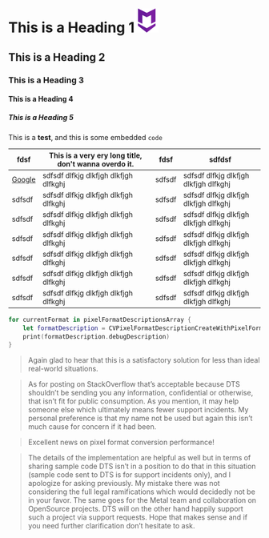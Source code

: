 # This is a Heading 1![alt text](https://github.com/adam-p/markdown-here/raw/master/src/common/images/icon48.png)

## This is a Heading 2
### This is a Heading 3
#### This is a Heading 4

##### This is a Heading 5

This is a **test**, and this is some embedded `code`

|fdsf|This is a very ery long title, don't wanna overdo it.|fdsf|sdfdsf|
|----|------|----|------|
|[Google](www.google.com)|sdfsdf      dlfkjg dlkfjgh dlkfjgh dlfkghj |sdfsdf|sdfsdf      dlfkjg dlkfjgh dlkfjgh dlfkghj |
|sdfsdf|sdfsdf      dlfkjg dlkfjgh dlkfjgh dlfkghj |sdfsdf|sdfsdf      dlfkjg dlkfjgh dlkfjgh dlfkghj |
|sdfsdf|sdfsdf      dlfkjg dlkfjgh dlkfjgh dlfkghj |sdfsdf|sdfsdf      dlfkjg dlkfjgh dlkfjgh dlfkghj |
|sdfsdf|sdfsdf      dlfkjg dlkfjgh dlkfjgh dlfkghj |sdfsdf|sdfsdf      dlfkjg dlkfjgh dlkfjgh dlfkghj |
|sdfsdf|sdfsdf      dlfkjg dlkfjgh dlkfjgh dlfkghj |sdfsdf|sdfsdf      dlfkjg dlkfjgh dlkfjgh dlfkghj |
|sdfsdf|sdfsdf      dlfkjg dlkfjgh dlkfjgh dlfkghj |sdfsdf|sdfsdf      dlfkjg dlkfjgh dlkfjgh dlfkghj |
|sdfsdf|sdfsdf      dlfkjg dlkfjgh dlkfjgh dlfkghj |sdfsdf|sdfsdf      dlfkjg dlkfjgh dlkfjgh dlfkghj |

```swift
for currentFormat in pixelFormatDescriptionsArray {
    let formatDescription = CVPixelFormatDescriptionCreateWithPixelFormatType(kCFAllocatorDefault, currentFormat)
    print(formatDescription.debugDescription)
}
```

> Again glad to hear that this is a satisfactory solution for less than ideal real-world situations.
 
>As for posting on StackOverflow that’s acceptable because DTS shouldn’t be sending you any information, confidential or otherwise, that isn’t fit for public consumption. As you mention, it may help someone else which ultimately means fewer support incidents. My personal preference is that my name not be used but again this isn’t much cause for concern if it had been.

>Excellent news on pixel format conversion performance!

> The details of the implementation are helpful as well but in terms of sharing sample code DTS isn’t in a position to do that in this situation (sample code sent to DTS is for support incidents only), and I apologize for asking previously. My mistake there was not considering the full legal ramifications which would decidedly not be in your favor. The same goes for the Metal team and collaboration on OpenSource projects. DTS will on the other hand happily support such a project via support requests. Hope that makes sense and if you need further clarification don’t hesitate to ask.
